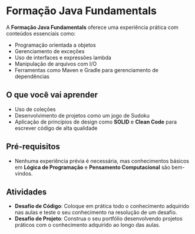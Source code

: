 # Formação Java Fundamentals

A **Formação Java Fundamentals** oferece uma experiência prática com conteúdos essenciais como:

- Programação orientada a objetos
- Gerenciamento de exceções
- Uso de interfaces e expressões lambda
- Manipulação de arquivos com I/O
- Ferramentas como Maven e Gradle para gerenciamento de dependências

## O que você vai aprender

- Uso de coleções
- Desenvolvimento de projetos como um jogo de Sudoku
- Aplicação de princípios de design como **SOLID** e **Clean Code** para escrever código de alta qualidade

## Pré-requisitos

- Nenhuma experiência prévia é necessária, mas conhecimentos básicos em **Lógica de Programação** e **Pensamento Computacional** são bem-vindos.

## Atividades

- **Desafio de Código**: Coloque em prática todo o conhecimento adquirido nas aulas e teste o seu conhecimento na resolução de um desafio.
- **Desafio de Projeto**: Construa o seu portfólio desenvolvendo projetos práticos com o conhecimento adquirido ao longo das aulas.
